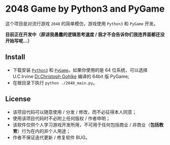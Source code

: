 # 2048 Game by Python3 and PyGame

这个项目是对流行游戏 `2048` 的简单模仿，游戏使用 ` Python3 ` 和 `PyGame` 开发。

**目前正在开发中（原谅我愚蠢的逻辑思考速度 / 我才不会告诉你们我连界面都还没开始写呢...）**

## Install

* 下载安装 [`Python3`](https://www.python.org/downloads/) 和 [`PyGame`](http://www.pygame.org/download.shtml)。如果你使用的是 64 位系统，可以选择 U.C.Irvine [Dr.Christoph Gohlke](http://www.lfd.uci.edu/~gohlke/pythonlibs/#pygame) 编译的 64bit 版 PyGame;
* 在根目录下执行 `python ./2048_main.py`。

## License

- 该项目代码可以随意使用 / 分发 / 修改，而不必征得本人同意；
- 使用该项目代码时不必附上任何版权 / 作者申明；
- 该软件仅供个人学习游戏开发所用，不可用于任何包括商业 / 非商业（**包括教育**）行为在内的非个人用途；
- 作者不保证迭代更新 / 修复软件 BUG。
